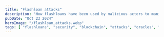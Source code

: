 ```yaml
---
title: "Flashloan attacks"
description: "How flashloans have been used by malicious actors to manipulate and drain liquidity"
pubDate: "Oct 23 2024"
heroImage: "/flashloan_attacks.webp"
tags: [ "flashloans", "security", "blockchain", "attacks", "oracles", "liquidity" ]
---
```




